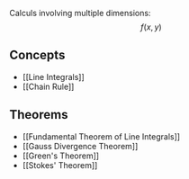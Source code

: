 Calculs involving multiple dimensions:
$$
f(x,y)
$$

## Concepts

- [[Line Integrals]]
- [[Chain Rule]]

## Theorems

- [[Fundamental Theorem of Line Integrals]]
- [[Gauss Divergence Theorem]]
- [[Green's Theorem]]
- [[Stokes' Theorem]]